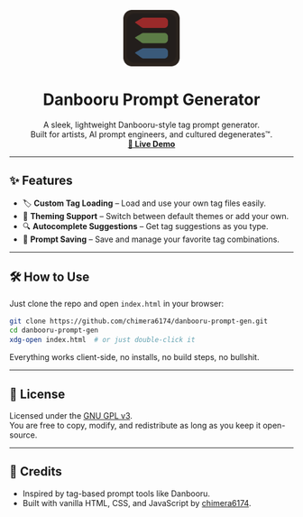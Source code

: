<p align="center">
  <img src="assets/images/logo.png" width="100" alt="Danbooru Prompt Generator Logo">
</p>

<h1 align="center">Danbooru Prompt Generator</h1>

<p align="center">
  A sleek, lightweight Danbooru-style tag prompt generator.<br>
  Built for artists, AI prompt engineers, and cultured degenerates™.<br>
  <a href="https://danbooru-gen.vercel.app"><strong>🔗 Live Demo</strong></a>
</p>

---

## ✨ Features

- 🏷️ **Custom Tag Loading** – Load and use your own tag files easily.
- 🎨 **Theming Support** – Switch between default themes or add your own.
- 🔍 **Autocomplete Suggestions** – Get tag suggestions as you type.
- 💾 **Prompt Saving** – Save and manage your favorite tag combinations.

---

## 🛠️ How to Use

Just clone the repo and open `index.html` in your browser:

```bash
git clone https://github.com/chimera6174/danbooru-prompt-gen.git
cd danbooru-prompt-gen
xdg-open index.html  # or just double-click it
```

Everything works client-side, no installs, no build steps, no bullshit.

---

## 📄 License

Licensed under the [GNU GPL v3](LICENSE).  
You are free to copy, modify, and redistribute as long as you keep it open-source.

---

## 👤 Credits

- Inspired by tag-based prompt tools like Danbooru.
- Built with vanilla HTML, CSS, and JavaScript by [chimera6174](https://github.com/chimera6174).
